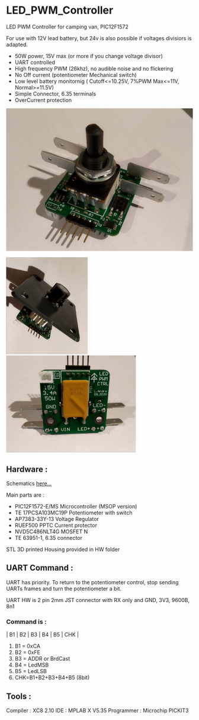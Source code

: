 # LED_PWM_Controller

LED PWM Controller for camping van, PIC12F1572

For use with 12V lead battery, but 24v is also possible if voltages divisiors is adapted.

* 50W power, 15V max (or more if you change voltage divisor) 
* UART controlled 
* High frequency PWM (26khz), no audible noise and no flickering
* No Off current (potentiometer Mechanical switch) 
* Low level battery monitornig ( Cutoff<=10.25V, 7%PWM Max<=11V, Normal>=11.5V) 
* Simple Connector, 6.35 terminals
* OverCurrent protection

<img src="https://github.com/Loicandre/LED_PWM_Controller/blob/main/DOC/IMG_20200929_100800.jpg" width="575"> 

<p float="left"> 
  <img src="https://github.com/Loicandre/LED_PWM_Controller/blob/main/DOC/IMG_20200929_101517.jpg" width="220">
  <img src="https://github.com/Loicandre/LED_PWM_Controller/blob/main/DOC/IMG_20200929_100811.jpg" width="350"> 
</p>

## Hardware : 

Schematics [here...](https://github.com/Loicandre/LED_PWM_Controller/blob/main/HW/Schematic%20Prints.PDF)

Main parts are :
* PIC12F1572-E/MS Microcontroller (MSOP version) 
* TE 17PCSA103MC19P Potentiometer with switch 
* AP7383-33Y-13 Voltage Regulator 
* RUEF500 PPTC Current protector 
* NVD5C486NLT4G MOSFET N 
* TE 63951-1, 6.35 connector

STL 3D printed Housing provided in HW folder

## UART Command : 

UART has priority. To return to the potentiometer control, stop sending UARTs frames and turn the potentiometer a bit.

UART HW is 2 pin 2mm JST connector with RX only and GND, 
3V3, 9600B, 8n1

### Command is :
| B1 | B2 | B3 | B4 | B5 | CHK |
1. B1 = 0xCA
2. B2 = 0xFE
3. B3 = ADDR or BrdCast
4. B4 = LedMSB
5. B5 = LedLSB 
6. CHK=B1+B2+B3+B4+B5 (8bit)


## Tools : 

Compiler : XC8 2.10
IDE : MPLAB X V5.35
Programmer : Microchip PICKIT3
